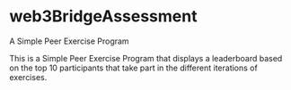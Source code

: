 # web3BridgeAssessment
A Simple Peer Exercise Program

This is a Simple Peer Exercise Program that displays a leaderboard based on the top 10 participants that take part in the different iterations of exercises.
